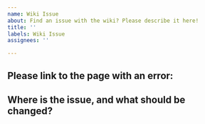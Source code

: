 ```yaml
---
name: Wiki Issue
about: Find an issue with the wiki? Please describe it here!
title: ''
labels: Wiki Issue
assignees: ''

---
```


## Please link to the page with an error:



## Where is the issue, and what should be changed?
